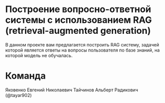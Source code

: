 # Построение вопросно-ответной системы с использованием RAG (retrieval-augmented generation)
В данном проекте вам предлагается построить RAG систему, задачей которой является ответы на вопросы пользователя по базе знаний, на которой модель не обучалась.

# Команда
Яковенко Евгений Николаевич
Тайчинов Альберт Радикович (@tayar902)
